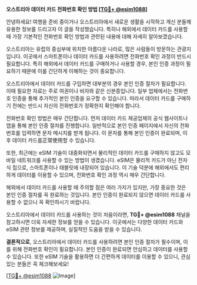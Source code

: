 **오스트리아 데이터 카드 전화번호 확인 방법 [[TG💪+ @esim1088](https://t.me/s/esim1088)]**

안녕하세요! 여행을 준비 중이거나 오스트리아에서 새로운 생활을 시작하고 계신 분들께 유용한 정보를 드리고자 이 글을 작성했습니다. 특히나 해외에서 데이터 카드를 사용할 때 가장 기본적인 전화번호 확인 방법과 관련된 내용에 대해 자세히 알아보겠습니다.

오스트리아는 유럽의 중심부에 위치한 아름다운 나라로, 많은 사람들이 방문하는 관광지입니다. 이곳에서 스마트폰이나 데이터 카드를 사용하려면 전화번호 확인 과정이 반드시 필요합니다. 특히 해외에서 데이터 카드를 구매하거나 사용할 경우, 본인 인증 과정이 필요하기 때문에 이를 간단하게 이해하는 것이 중요합니다.

오스트리아에서 데이터 카드를 구입하면 대부분의 경우 본인 인증 절차가 필요합니다. 이때 필요한 자료는 주로 여권이나 비자와 같은 신분증입니다. 일부 업체에서는 전화번호 인증을 통해 추가적인 본인 인증을 요구할 수 있습니다. 따라서 데이터 카드를 구매하기 전에는 반드시 자신의 전화번호가 정확한지 확인해야 합니다.

전화번호 확인 방법은 매우 간단합니다. 먼저 데이터 카드 제공업체의 공식 웹사이트나 앱을 통해 본인 인증 절차를 진행합니다. 일반적으로 본인 인증 페이지에서 자신의 전화번호를 입력하면 문자 메시지를 받게 됩니다. 이 문자를 통해 본인 인증이 완료되며, 이후 데이터 카드를正常使用할 수 있습니다.

또한, 최근에는 eSIM 기술이 대중화되면서 물리적인 데이터 카드를 구매하지 않고도 모바일 네트워크를 사용할 수 있는 방법이 생겼습니다. eSIM은 물리적 카드가 아닌 전자식 칩으로, 스마트폰이나 태블릿에 내장되어 있습니다. 이 기술 덕분에 해외에서도 편리하게 데이터를 이용할 수 있으며, 전화번호 확인 과정 역시 매우 간단합니다.

해외에서 데이터 카드를 사용할 때 주의할 점은 여러 가지가 있지만, 가장 중요한 것은 본인 인증 절차를 꼭 완료하는 것입니다. 본인 인증이 완료되지 않으면 데이터 카드를 사용할 수 없으니 꼭 확인하시기 바랍니다.

오스트리아에서 데이터 카드를 사용하는 것이 처음이라면, **TG💪+ @esim1088** 채널을 참고하시면 더욱 자세한 정보를 얻을 수 있습니다. 이곳에서는 다양한 데이터 카드와 eSIM 관련 정보를 제공하며, 실질적인 도움을 받을 수 있습니다.

**결론적으로**, 오스트리아에서 데이터 카드를 사용하려면 본인 인증 절차가 필수이며, 이를 위해 전화번호 확인이 필요합니다. 본인 인증이 완료되면 안심하고 데이터를 사용할 수 있습니다. 또한 eSIM 기술을 활용하면 더 간편하게 데이터를 이용할 수 있으니, 관심 있는 분들은 꼭 체크해보세요!

[[TG💪+ @esim1088](https://t.me/s/esim1088) ![Image](https://i.postimg.cc/Y0z9fWf4/image.png)]